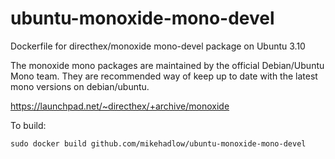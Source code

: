 ubuntu-monoxide-mono-devel
==========================

Dockerfile for directhex/monoxide mono-devel package on Ubuntu 3.10

The monoxide mono packages are maintained by the official Debian/Ubuntu Mono team. They are recommended way of keep up to date with the latest mono versions on debian/ubuntu.

https://launchpad.net/~directhex/+archive/monoxide

To build:

    sudo docker build github.com/mikehadlow/ubuntu-monoxide-mono-devel 
